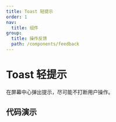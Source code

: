 ```yaml
---
title: Toast 轻提示
order: 1
nav:
  title: 组件
group:
  title: 操作反馈
  path: /components/feedback
---
```


# Toast 轻提示

在屏幕中心弹出提示，尽可能不打断用户操作。

## 代码演示

<code src="./demo/index.tsx" />

<API src="../../../src/Toast/Toast.tsx"></API>
